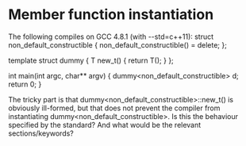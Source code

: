 
# Member function instantiation

The following compiles on GCC 4.8.1 (with --std=c++11):
struct non_default_constructible { non_default_constructible() = delete; };

template<class T>
struct dummy {
    T new_t() { return T(); }
};

int main(int argc, char** argv) {
    dummy<non_default_constructible> d;
    return 0;
}

The tricky part is that dummy<non_default_constructible>::new_t() is obviously ill-formed, but that does not prevent the compiler from instantiating dummy<non_default_constructible>. 
Is this the behaviour specified by the standard? And what would be the relevant sections/keywords?

        